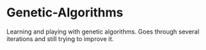 # Genetic-Algorithms
Learning and playing with genetic algorithms. 
Goes through several iterations and still trying to improve it.
